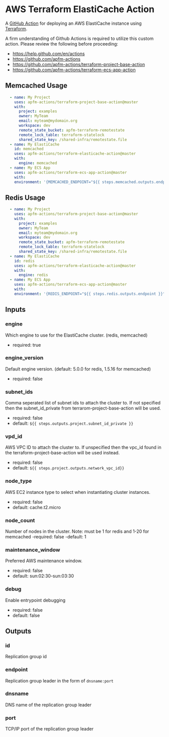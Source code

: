 AWS Terraform ElastiCache Action
================================
A [GitHub Action][GitHub Actions] for deploying an AWS ElastiCache instance using [Terraform][].

A firm understanding of Github Actions is required to utilize this custom action. Please review the following before proceeding:
 - https://help.github.com/en/actions
 - https://github.com/apfm-actions
 - https://github.com/apfm-actions/terraform-project-base-action
 - https://github.com/apfm-actions/terraform-ecs-app-action

Memcached Usage
---------------
```yaml
  - name: My Project
    uses: apfm-actions/terraform-project-base-action@master
    with:
      project: examples
      owner: MyTeam
      email: myteam@mydomain.org
      workspace: dev
      remote_state_bucket: apfm-terraform-remotestate
      remote_lock_table: terraform-statelock
      shared_state_key: /shared-infra/remotestate.file
  - name: My ElastiCache
    id: memcached
    uses: apfm-actions/terraform-elasticache-action@master
    with:
      engine: memcached
  - name: My ECS App
    uses: apfm-actions/terraform-ecs-app-action@master
    with:
    environment: '{MEMCACHED_ENDPOINT="${{ steps.memcached.outputs.endpoint }}"'
```

Redis Usage
-----------
```yaml
  - name: My Project
    uses: apfm-actions/terraform-project-base-action@master
    with:
      project: examples
      owner: MyTeam
      email: myteam@mydomain.org
      workspace: dev
      remote_state_bucket: apfm-terraform-remotestate
      remote_lock_table: terraform-statelock
      shared_state_key: /shared-infra/remotestate.file
  - name: My ElastiCache
    id: redis
    uses: apfm-actions/terraform-elasticache-action@master
    with:
      engine: redis
  - name: My ECS App
    uses: apfm-actions/terraform-ecs-app-action@master
    with:
    environment: '{REDIS_ENDPOINT="${{ steps.redis.outputs.endpoint }}"'
```

Inputs
------

### engine
Which engine to use for the ElastiCache cluster. (redis, memcached)
- required: true

### engine_version
Default engine version. (default: 5.0.0 for redis, 1.5.16 for memcached)
- required: false

### subnet_ids
Comma seperated list of subnet ids to attach the cluster to.  If not specified then the subnet_id_private from terrarom-project-base-action will be used.
- required: false
- default: `${{ steps.outputs.project.subnet_id_private }}`

### vpd_id
AWS VPC ID to attach the cluster to. If unspecified then the vpc_id found in
the terraform-project-base-action will be used instead.
- required: false
- default: `${{ steps.project.outputs.network_vpc_id}}`

### node_type
AWS EC2 instance type to select when instantiating cluster instances.
- required: false
- default: cache.t2.micro

### node_count
Number of nodes in the cluster. Note: must be 1 for redis and 1-20 for memcached
-required: false
-default: 1

### maintenance_window
Preferred AWS maintenance window.
- required: false
- default: sun:02:30-sun:03:30

### debug
Enable entrypoint debugging
- required: false
- default: false

Outputs
-------

### id
Replication group id

### endpoint
Replication group leader in the form of `dnsname:port`

### dnsname
DNS name of the replication group leader

### port
TCP/IP port of the replication group leader

[//]: # (The following are reference links used elsewhere in the document)

[Git]: https://git-scm.com/
[GitHub]: https://www.github.com
[GitHub Actions]: https://help.github.com/en/actions
[Terraform]: https://www.terraform.io/
[Docker]: https://www.docker.com
[Dockerfile]: https://docs.docker.com/engine/reference/builder/

